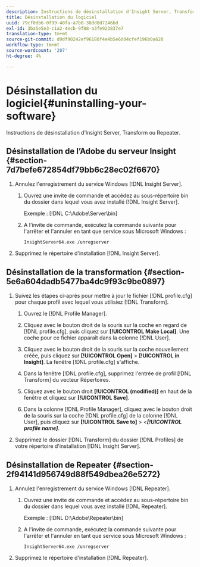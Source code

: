 ```yaml
---
description: Instructions de désinstallation d’Insight Server, Transform ou Repeater.
title: Désinstallation du logiciel
uuid: 79cf0db6-0f99-40fa-a7b0-38dd8d7246bd
exl-id: 3ba5e5e3-c1a2-4ecb-9f88-a3fe923837e7
translation-type: tm+mt
source-git-commit: d9df90242ef96188f4e4b5e6d04cfef196b0a628
workflow-type: tm+mt
source-wordcount: '207'
ht-degree: 4%

---
```


# Désinstallation du logiciel{#uninstalling-your-software}

Instructions de désinstallation d’Insight Server, Transform ou Repeater.

## Désinstallation de l’Adobe du serveur Insight {#section-7d7befe672854df79bb6c28ec02f6670}

1. Annulez l&#39;enregistrement du service Windows [!DNL Insight Server].

   1. Ouvrez une invite de commande et accédez au sous-répertoire bin du dossier dans lequel vous avez installé [!DNL Insight Server].

      Exemple : [!DNL C:\Adobe\Server\bin]

   1. A l&#39;invite de commande, exécutez la commande suivante pour l&#39;arrêter et l&#39;annuler en tant que service sous Microsoft Windows :

      ```
      InsightServer64.exe /unregserver
      ```

1. Supprimez le répertoire d&#39;installation [!DNL Insight Server].

## Désinstallation de la transformation {#section-5e6a604dadb5477ba4dc9f93c9be0897}

1. Suivez les étapes ci-après pour mettre à jour le fichier [!DNL profile.cfg] pour chaque profil avec lequel vous utilisiez [!DNL Transform].

   1. Ouvrez le [!DNL Profile Manager].
   1. Cliquez avec le bouton droit de la souris sur la coche en regard de [!DNL profile.cfg], puis cliquez sur **[!UICONTROL Make Local]**. Une coche pour ce fichier apparaît dans la colonne [!DNL User].

   1. Cliquez avec le bouton droit de la souris sur la coche nouvellement créée, puis cliquez sur **[!UICONTROL Open]** > **[!UICONTROL in Insight]**. La fenêtre [!DNL profile.cfg] s&#39;affiche.

   1. Dans la fenêtre [!DNL profile.cfg], supprimez l&#39;entrée de profil [!DNL Transform] du vecteur Répertoires.

   1. Cliquez avec le bouton droit **[!UICONTROL (modified)]** en haut de la fenêtre et cliquez sur **[!UICONTROL Save]**.

   1. Dans la colonne [!DNL Profile Manager], cliquez avec le bouton droit de la souris sur la coche [!DNL profile.cfg] de la colonne [!DNL User], puis cliquez sur **[!UICONTROL Save to]** > *&lt;**[!UICONTROL profile name]***.

1. Supprimez le dossier [!DNL Transform] du dossier [!DNL Profiles] de votre répertoire d&#39;installation [!DNL Insight Server].

## Désinstallation de Repeater {#section-2f94141d956749d88f549dbea26e5272}

1. Annulez l&#39;enregistrement du service Windows [!DNL Repeater].

   1. Ouvrez une invite de commande et accédez au sous-répertoire bin du dossier dans lequel vous avez installé [!DNL Repeater].

      Exemple : [!DNL D:\Adobe\Repeater\bin]

   1. A l&#39;invite de commande, exécutez la commande suivante pour l&#39;arrêter et l&#39;annuler en tant que service sous Microsoft Windows :

      ```
      InsightServer64.exe /unregserver
      ```

1. Supprimez le répertoire d&#39;installation [!DNL Repeater].
